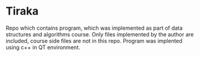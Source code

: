 # Tiraka
Repo which contains program, which was implemented as part of data structures and algorithms course. Only files implemented by the author are included, course side files are not in this repo. Program was implented using c++ in QT environment. 
